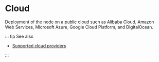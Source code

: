 # Cloud

Deployment of the node on a public cloud such as Alibaba Cloud, Amazon Web Services, Microsoft Azure, Google Cloud Platform, and DigitalOcean.

::: tip See also

* [Supported cloud providers](/platform/supported-cloud-hosting-providers)

:::
